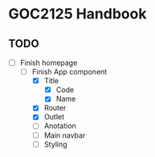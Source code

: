 # GOC2125 Handbook

## TODO

- [ ] Finish homepage
  - [ ] Finish App component
    - [x] Title
      - [x] Code
      - [x] Name
    - [x] Router
    - [x] Outlet
    - [ ] Anotation
    - [ ] Main navbar
    - [ ] Styling
